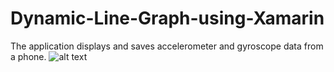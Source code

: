 # Dynamic-Line-Graph-using-Xamarin

The application displays and saves accelerometer and gyroscope data from a phone.
![alt text]([https://github.com/[username]/[reponame]/blob/[branch]/image.jpg?raw=true](https://github.com/DeAsianOne/Dynamic-Line-Graph-using-Xamarin/blob/main/_Images/App.jpg)raw=true)

